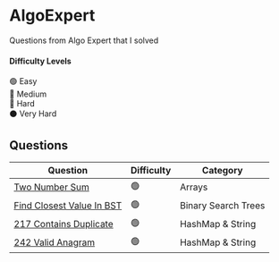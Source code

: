 # AlgoExpert
Questions from Algo Expert that I solved

#### Difficulty Levels

🟢 Easy  
🔵 Medium  
🔴 Hard  
⚫️ Very Hard

## Questions

| Question                                                                          | Difficulty | Category             |
| --------------------------------------------------------------------------------- | ---------- | -------------------- |
| [Two Number Sum](/easy/two_number_sum/)                                          | 🟢         | Arrays               |
| [Find Closest Value In BST](/easy/find_closest_value_in_bst/)                    | 🟢         |  Binary Search Trees |
| [217 Contains Duplicate](/easy/217_contains_duplicate/)                          | 🟢         | HashMap & String     |
| [242 Valid Anagram](/easy/242_valid_anagram/)                                     | 🟢         | HashMap & String    |